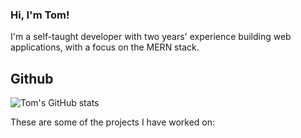 ### Hi, I'm Tom! 

I'm a self-taught developer with two years' experience building web applications, with a focus on the MERN stack. 

## Github
![Tom's GitHub stats](https://github-readme-stats.vercel.app/api?username=tommcandrew&count_private=true&show_icons=true&theme=buefy)

These are some of the  projects I have worked on:

